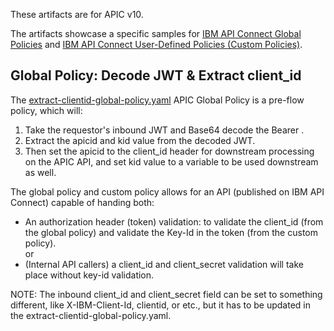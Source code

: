 These artifacts are for APIC v10.  

The artifacts showcase a specific samples for [IBM API Connect Global Policies](https://www.ibm.com/docs/en/api-connect/10.0.1.x?topic=applications-working-global-policies) and [IBM API Connect User-Defined Policies (Custom Policies)](https://www.ibm.com/docs/en/api-connect/10.0.1.x?topic=authoring-policies).  

## Global Policy: Decode JWT & Extract client_id
The [extract-clientid-global-policy.yaml](https://github.com/ibmArtifacts/GlobalPolicy_and_UDP/blob/main/extract-clientid-global-policy.yaml) APIC Global Policy is a pre-flow policy, which will:
1. Take the requestor's inbound JWT and Base64 decode the Bearer <jwt>.
2. Extract the apicid and kid value from the decoded JWT.
3. Then set the apicid to the client_id header for downstream processing on the APIC API, and set kid value to a variable to be used downstream as well.  

The global policy and custom policy allows for an API (published on IBM API Connect) capable of handing both:  
-	An authorization header (token) validation: to validate the client_id (from the global policy) and validate the Key-Id in the token (from the custom policy).  
or  
-	(Internal API callers) a client_id and client_secret validation will take place without key-id validation.  
  
NOTE: The inbound client_id and client_secret field can be set to something different, like X-IBM-Client-Id, clientid, or etc., but it has to be updated in the extract-clientid-global-policy.yaml.  

